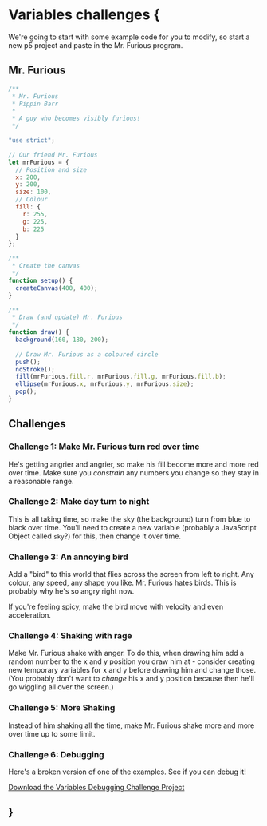 # Variables challenges {
   
We're going to start with some example code for you to modify, so start a new p5 project and paste in the Mr. Furious program.
   
## Mr. Furious

```javascript
/**
 * Mr. Furious
 * Pippin Barr
 *
 * A guy who becomes visibly furious!
 */

"use strict";

// Our friend Mr. Furious
let mrFurious = {
  // Position and size
  x: 200,
  y: 200,
  size: 100,
  // Colour
  fill: {
    r: 255,
    g: 225,
    b: 225
  }
};

/**
 * Create the canvas
 */
function setup() {
  createCanvas(400, 400);
}

/**
 * Draw (and update) Mr. Furious
 */
function draw() {
  background(160, 180, 200);
  
  // Draw Mr. Furious as a coloured circle
  push();
  noStroke();
  fill(mrFurious.fill.r, mrFurious.fill.g, mrFurious.fill.b);
  ellipse(mrFurious.x, mrFurious.y, mrFurious.size);
  pop();
}
```
    
## Challenges

### Challenge 1: Make Mr. Furious turn red over time

He's getting angrier and angrier, so make his fill become more and more red over time. Make sure you *constrain* any numbers you change so they stay in a reasonable range.

### Challenge 2: Make day turn to night

This is all taking time, so make the sky (the background) turn from blue to black over time. You'll need to create a new variable (probably a JavaScript Object called `sky`?) for this, then change it over time.

### Challenge 3: An annoying bird

Add a "bird" to this world that flies across the screen from left to right. Any colour, any speed, any shape you like. Mr. Furious hates birds. This is probably why he's so angry right now. 

If you're feeling spicy, make the bird move with velocity and even acceleration.

### Challenge 4: Shaking with rage

Make Mr. Furious shake with anger. To do this, when drawing him add a random number to the x and y position you draw him at - consider creating new temporary variables for x and y before drawing him and change those. (You probably don't want to *change* his x and y position because then he'll go wiggling all over the screen.)

### Challenge 5: More Shaking
    
Instead of him shaking all the time, make Mr. Furious shake more and more over time up to some limit.

### Challenge 6: Debugging

Here's a broken version of one of the examples. See if you can debug it!

[Download the Variables Debugging Challenge Project](./variables-debugging-challenge.zip)
    
## }